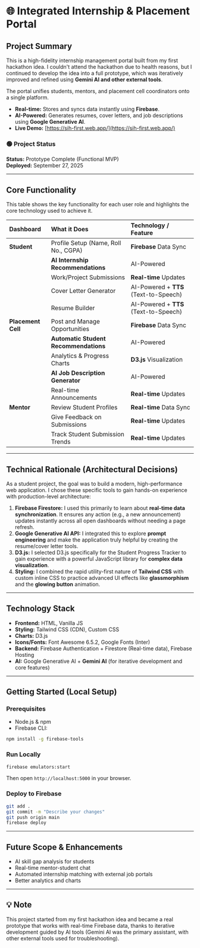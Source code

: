 # 🌐 Integrated Internship & Placement Portal

## Project Summary
This is a high-fidelity internship management portal built from my first hackathon idea. I couldn't attend the hackathon due to health reasons, but I continued to develop the idea into a full prototype, which was iteratively improved and refined using **Gemini AI and other external tools**.

The portal unifies students, mentors, and placement cell coordinators onto a single platform.

* **Real-time:** Stores and syncs data instantly using **Firebase**.
* **AI-Powered:** Generates resumes, cover letters, and job descriptions using **Google Generative AI**.
* **Live Demo:** [https://sih-first.web.app/](https://sih-first.web.app/)

### 🟢 Project Status
**Status:** Prototype Complete (Functional MVP)  
**Deployed:** September 27, 2025

---

## Core Functionality
This table shows the key functionality for each user role and highlights the core technology used to achieve it.

| Dashboard | What it Does | Technology / Feature |
| :--- | :--- | :--- |
| **Student** | Profile Setup (Name, Roll No., CGPA) | **Firebase** Data Sync |
| | **AI Internship Recommendations** | AI-Powered |
| | Work/Project Submissions | **Real-time** Updates |
| | Cover Letter Generator | AI-Powered + **TTS** (Text-to-Speech) |
| | Resume Builder | AI-Powered + **TTS** (Text-to-Speech) |
| **Placement Cell**| Post and Manage Opportunities | **Firebase** Data Sync |
| | **Automatic Student Recommendations** | AI-Powered |
| | Analytics & Progress Charts | **D3.js** Visualization |
| | **AI Job Description Generator** | AI-Powered |
| | Real-time Announcements | **Real-time** Updates |
| **Mentor** | Review Student Profiles | **Real-time** Data Sync |
| | Give Feedback on Submissions | **Real-time** Updates |
| | Track Student Submission Trends | **Real-time** Updates |

---

## Technical Rationale (Architectural Decisions)
As a student project, the goal was to build a modern, high-performance web application. I chose these specific tools to gain hands-on experience with production-level architecture:

1.  **Firebase Firestore:** I used this primarily to learn about **real-time data synchronization**. It ensures any action (e.g., a new announcement) updates instantly across all open dashboards without needing a page refresh.
2.  **Google Generative AI API:** I integrated this to explore **prompt engineering** and make the application truly helpful by creating the resume/cover letter tools.
3.  **D3.js:** I selected D3.js specifically for the Student Progress Tracker to gain experience with a powerful JavaScript library for **complex data visualization**.
4.  **Styling:** I combined the rapid utility-first nature of **Tailwind CSS** with custom inline CSS to practice advanced UI effects like **glassmorphism** and the **glowing button** animation.

---

## Technology Stack
* **Frontend:** HTML, Vanilla JS
* **Styling:** Tailwind CSS (CDN), Custom CSS
* **Charts:** D3.js
* **Icons/Fonts:** Font Awesome 6.5.2, Google Fonts (Inter)
* **Backend:** Firebase Authentication + Firestore (Real-time data), Firebase Hosting
* **AI:** Google Generative AI + **Gemini AI** (for iterative development and core features)

---

## Getting Started (Local Setup)

### Prerequisites
* Node.js & npm
* Firebase CLI:
```bash
npm install -g firebase-tools
```

### Run Locally
```bash
firebase emulators:start
```
Then open `http://localhost:5000` in your browser.

### Deploy to Firebase
```bash
git add .
git commit -m "Describe your changes"
git push origin main
firebase deploy
```

---

## Future Scope & Enhancements
* AI skill gap analysis for students
* Real-time mentor-student chat
* Automated internship matching with external job portals
* Better analytics and charts

---

## 💡 Note
This project started from my first hackathon idea and became a real prototype that works with real-time Firebase data, thanks to iterative development guided by AI tools (Gemini AI was the primary assistant, with other external tools used for troubleshooting).
